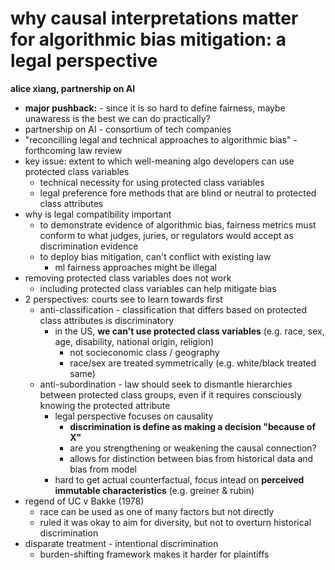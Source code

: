 # why causal interpretations matter for algorithmic bias mitigation: a legal perspective

**alice xiang, partnership on AI**

- **major pushback:** - since it is so hard to define fairness, maybe unawaress is the best we can do practically?
- partnership on AI - consortium of tech companies
- "reconcilling legal and technical approaches to algorithmic bias" - forthcoming law review
- key issue: extent to which well-meaning algo developers can use protected class variables
  - technical necessity for using protected class variables
  - legal preference fore methods that are blind or neutral to protected class attributes
- why is legal compatibility important
  - to demonstrate evidence of algorithmic bias, fairness metrics must conform to what judges, juries, or regulators would accept as discrimination evidence
  - to deploy bias mitigation, can't conflict with existing law
    - ml fairness approaches might be illegal
- removing protected class variables does not work
  - including protected class variables can help mitigate bias
- 2 perspectives: courts see to learn towards first
  - anti-classification - classification that differs based on protected class attributes is discriminatory
    - in the US, **we can't use protected class variables** (e.g. race, sex, age, disability, national origin, religion)
      - not socieconomic class / geography
      - race/sex are treated symmetrically (e.g. white/black treated same)
  - anti-subordination - law should seek to dismantle hierarchies between protected class groups, even if it requires consciously knowing the protected attribute
    - legal perspective focuses on causality
      - **discrimination is define as making a decision "because of X"**
      - are you strengthening or weakening the causal connection?
      - allows for distinction between bias from historical data and bias from model
    - hard to get actual counterfactual, focus intead on **perceived immutable characteristics** (e.g. greiner & rubin)
- regend of UC v Bakke (1978)
  - race can be used as one of many factors but not directly
  - ruled it was okay to aim for diversity, but not to overturn historical discrimination
- disparate treatment - intentional discrimination
  - burden-shifting framework makes it harder for plaintiffs
